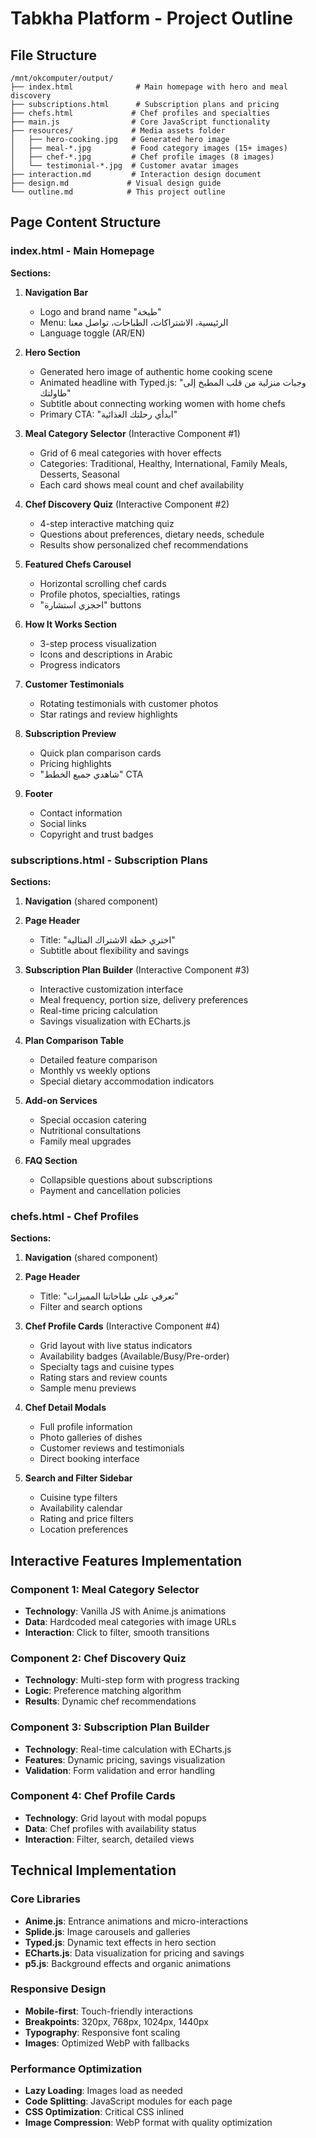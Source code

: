 # Tabkha Platform - Project Outline

## File Structure
```
/mnt/okcomputer/output/
├── index.html              # Main homepage with hero and meal discovery
├── subscriptions.html      # Subscription plans and pricing
├── chefs.html             # Chef profiles and specialties
├── main.js                # Core JavaScript functionality
├── resources/             # Media assets folder
│   ├── hero-cooking.jpg   # Generated hero image
│   ├── meal-*.jpg         # Food category images (15+ images)
│   ├── chef-*.jpg         # Chef profile images (8 images)
│   └── testimonial-*.jpg  # Customer avatar images
├── interaction.md         # Interaction design document
├── design.md             # Visual design guide
└── outline.md            # This project outline
```

## Page Content Structure

### index.html - Main Homepage
**Sections:**
1. **Navigation Bar**
   - Logo and brand name "طبخة"
   - Menu: الرئيسية، الاشتراكات، الطباخات، تواصل معنا
   - Language toggle (AR/EN)

2. **Hero Section**
   - Generated hero image of authentic home cooking scene
   - Animated headline with Typed.js: "وجبات منزلية من قلب المطبخ إلى طاولتك"
   - Subtitle about connecting working women with home chefs
   - Primary CTA: "ابدأي رحلتك الغذائية"

3. **Meal Category Selector** (Interactive Component #1)
   - Grid of 6 meal categories with hover effects
   - Categories: Traditional, Healthy, International, Family Meals, Desserts, Seasonal
   - Each card shows meal count and chef availability

4. **Chef Discovery Quiz** (Interactive Component #2)
   - 4-step interactive matching quiz
   - Questions about preferences, dietary needs, schedule
   - Results show personalized chef recommendations

5. **Featured Chefs Carousel**
   - Horizontal scrolling chef cards
   - Profile photos, specialties, ratings
   - "احجزي استشارة" buttons

6. **How It Works Section**
   - 3-step process visualization
   - Icons and descriptions in Arabic
   - Progress indicators

7. **Customer Testimonials**
   - Rotating testimonials with customer photos
   - Star ratings and review highlights

8. **Subscription Preview**
   - Quick plan comparison cards
   - Pricing highlights
   - "شاهدي جميع الخطط" CTA

9. **Footer**
   - Contact information
   - Social links
   - Copyright and trust badges

### subscriptions.html - Subscription Plans
**Sections:**
1. **Navigation** (shared component)

2. **Page Header**
   - Title: "اختري خطة الاشتراك المثالية"
   - Subtitle about flexibility and savings

3. **Subscription Plan Builder** (Interactive Component #3)
   - Interactive customization interface
   - Meal frequency, portion size, delivery preferences
   - Real-time pricing calculation
   - Savings visualization with ECharts.js

4. **Plan Comparison Table**
   - Detailed feature comparison
   - Monthly vs weekly options
   - Special dietary accommodation indicators

5. **Add-on Services**
   - Special occasion catering
   - Nutritional consultations
   - Family meal upgrades

6. **FAQ Section**
   - Collapsible questions about subscriptions
   - Payment and cancellation policies

### chefs.html - Chef Profiles
**Sections:**
1. **Navigation** (shared component)

2. **Page Header**
   - Title: "تعرفي على طباخاتنا المميزات"
   - Filter and search options

3. **Chef Profile Cards** (Interactive Component #4)
   - Grid layout with live status indicators
   - Availability badges (Available/Busy/Pre-order)
   - Specialty tags and cuisine types
   - Rating stars and review counts
   - Sample menu previews

4. **Chef Detail Modals**
   - Full profile information
   - Photo galleries of dishes
   - Customer reviews and testimonials
   - Direct booking interface

5. **Search and Filter Sidebar**
   - Cuisine type filters
   - Availability calendar
   - Rating and price filters
   - Location preferences

## Interactive Features Implementation

### Component 1: Meal Category Selector
- **Technology**: Vanilla JS with Anime.js animations
- **Data**: Hardcoded meal categories with image URLs
- **Interaction**: Click to filter, smooth transitions

### Component 2: Chef Discovery Quiz
- **Technology**: Multi-step form with progress tracking
- **Logic**: Preference matching algorithm
- **Results**: Dynamic chef recommendations

### Component 3: Subscription Plan Builder
- **Technology**: Real-time calculation with ECharts.js
- **Features**: Dynamic pricing, savings visualization
- **Validation**: Form validation and error handling

### Component 4: Chef Profile Cards
- **Technology**: Grid layout with modal popups
- **Data**: Chef profiles with availability status
- **Interaction**: Filter, search, detailed views

## Technical Implementation

### Core Libraries
- **Anime.js**: Entrance animations and micro-interactions
- **Splide.js**: Image carousels and galleries
- **Typed.js**: Dynamic text effects in hero section
- **ECharts.js**: Data visualization for pricing and savings
- **p5.js**: Background effects and organic animations

### Responsive Design
- **Mobile-first**: Touch-friendly interactions
- **Breakpoints**: 320px, 768px, 1024px, 1440px
- **Typography**: Responsive font scaling
- **Images**: Optimized WebP with fallbacks

### Performance Optimization
- **Lazy Loading**: Images load as needed
- **Code Splitting**: JavaScript modules for each page
- **CSS Optimization**: Critical CSS inlined
- **Image Compression**: WebP format with quality optimization